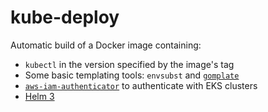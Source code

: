 # kube-deploy

Automatic build of a Docker image containing:
* `kubectl` in the version specified by the image's tag
* Some basic templating tools: `envsubst` and [`gomplate`](https://github.com/hairyhenderson/gomplate)
* [`aws-iam-authenticator`](https://github.com/kubernetes-sigs/aws-iam-authenticator) to authenticate with EKS clusters
* [Helm 3](https://helm.sh/)
